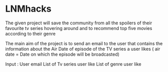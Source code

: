# LNMhacks

The given project will save the community from all the spoilers of their favourite tv series hovering around and to recommend top five movies according to their genre

The main aim of the project is to send an email to the user that contains the information about the Air Date of episode of the TV series a user likes ( air date = Date on which the episode will be broadcasted)


Input :
  User email
  List of Tv series user like
  List of genre user like

